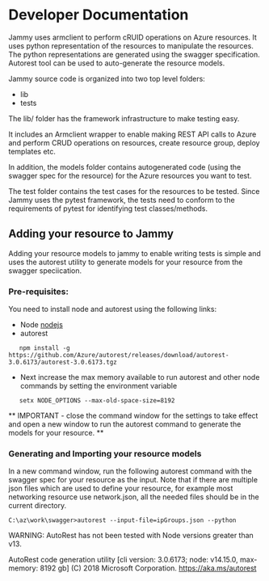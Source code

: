 # Developer Documentation

Jammy uses armclient to perform cRUID operations on Azure resources. It uses python representation of the resources to
manipulate the resources. The python representations are generated using the swagger specification. Autorest tool can 
be used to auto-generate the resource models.

Jammy source code is organized into two top level folders:
* lib
* tests

The lib/ folder has the framework infrastructure to make testing easy.

It includes an Armclient wrapper to enable making REST API calls to Azure and 
perform CRUD operations on resources, create resource group,
deploy templates etc.

In addition, the models folder contains autogenerated code (using the swagger spec for the resource)
for the Azure resources you want to test.


The test folder contains the test cases for the resources to be tested. Since Jammy uses the pytest framework,
the tests need to conform to the requirements of pytest for identifying test classes/methods.

## Adding your resource to Jammy

Adding your resource models to jammy to enable writing tests is simple and uses the autorest utility to
generate models for your resource from the swagger speciication.

### Pre-requisites:
You need to install node and autorest using the following links:

* Node [nodejs](https://nodejs.org/en/download/)
* autorest
```
   npm install -g https://github.com/Azure/autorest/releases/download/autorest-3.0.6173/autorest-3.0.6173.tgz
```
* Next increase the max memory available to run autorest and other node commands by setting the environment variable 
```
   setx NODE_OPTIONS --max-old-space-size=8192
```
  
** IMPORTANT - close the command window for the settings to take effect and open a new window to run the autorest command to generate the models for your resource. **


### Generating and Importing your resource models

In a new command window, run the following autorest command with the swagger spec for your resource as the input. Note that if there are multiple json files which are 
used to define your resource, for example most networking resource use network.json, all the needed files should be in the current directory.
```
C:\az\work\swagger>autorest --input-file=ipGroups.json --python

```
WARNING: AutoRest has not been tested with Node versions greater than v13.

AutoRest code generation utility [cli version: 3.0.6173; node: v14.15.0, max-memory: 8192 gb]
(C) 2018 Microsoft Corporation.
https://aka.ms/autorest

